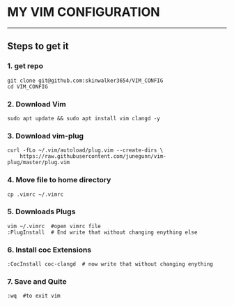 # MY VIM CONFIGURATION
---

## Steps to get it

### 1. get repo
    git clone git@github.com:skinwalker3654/VIM_CONFIG
    cd VIM_CONFIG

### 2. Download Vim
    sudo apt update && sudo apt install vim clangd -y
    
### 3. Download vim-plug
    curl -fLo ~/.vim/autoload/plug.vim --create-dirs \
        https://raw.githubusercontent.com/junegunn/vim-plug/master/plug.vim
    
### 4. Move file to home directory
    cp .vimrc ~/.vimrc
    
### 5. Downloads Plugs
    vim ~/.vimrc  #open vimrc file
    :PlugInstall  # End write that without changing enything else

### 6. Install coc Extensions
    :CocInstall coc-clangd  # now write that without changing enything

### 7. Save and Quite
    :wq  #to exit vim
    
